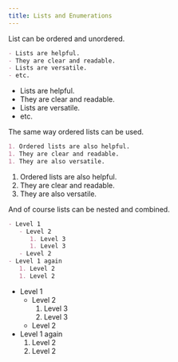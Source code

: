 ```yaml
---
title: Lists and Enumerations
---
```


List can be ordered and unordered.

```markdown
- Lists are helpful.
- They are clear and readable.
- Lists are versatile.
- etc.
```

- Lists are helpful.
- They are clear and readable.
- Lists are versatile.
- etc.

The same way ordered lists can be used.

```markdown
1. Ordered lists are also helpful.
1. They are clear and readable.
1. They are also versatile.
```

1. Ordered lists are also helpful.
1. They are clear and readable.
1. They are also versatile.

And of course lists can be nested and combined.

```markdown
- Level 1
   - Level 2
      1. Level 3
      1. Level 3
   - Level 2
- Level 1 again
   1. Level 2
   1. Level 2
```

- Level 1
   - Level 2
      1. Level 3
      1. Level 3
   - Level 2
- Level 1 again
   1. Level 2
   1. Level 2

